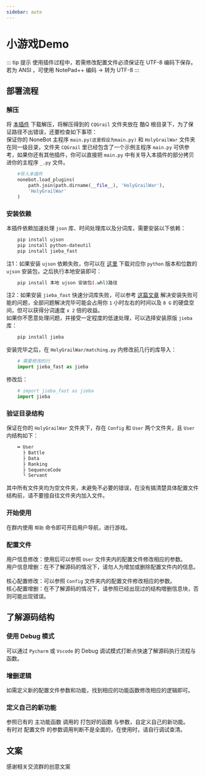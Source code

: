 ```yaml
---
sidebar: auto
---
```


# 小游戏Demo

::: tip 提示
使用插件过程中，若需修改配置文件必须保证在 UTF-8 编码下保存。<br>
若为 ANSI ，可使用 NotePad++ 编码 -> 转为 UTF-8
:::

## 部署流程
### 解压
将 [本插件](https://github.com/fz6m/nonebot-plugin/tree/master/rar) 下载解压，将解压得到的 `CQGrail` 文件夹放在 酷Q 根目录下，为了保证路径不出错误，还要检查如下事项：<br>
保证你的 NoneBot 主程序 `main.py(这里假设为main.py)` 和 `HolyGrailWar` 文件夹在同一级目录，文件夹 `CQGrail` 里已经包含了一个示例主程序 `main.py` 可供参考，如果你还有其他插件，你可以直接把 `main.py` 中有关导入本插件的部分拷贝进你的主程序 `_.py` 文件。
```python
    #导入本插件
    nonebot.load_plugins(
        path.join(path.dirname(__file__), 'HolyGrailWar'),
        'HolyGrailWar'
    )
```

### 安装依赖
本插件依赖加速处理 `json` 库、时间处理库以及分词库，需要安装以下依赖：
```sh
    pip install ujson
    pip install python-dateutil
    pip install jieba_fast
```
注1：如果安装 `ujson` 依赖失败，你可以在 [这里](https://www.lfd.uci.edu/~gohlke/pythonlibs/#ujson) 下载对应你 `python` 版本和位数的 `ujson` 安装包，之后执行本地安装即可：
```sh
    pip install 本地 ujson 安装包(.whl)路径
```
注2：如果安装 `jieba_fast` 快速分词库失败，可以参考 [这篇文章](https://blog.csdn.net/qq_21567385/article/details/104688274) 解决安装失败可能的问题，全部问题解决完毕可能会占用你 `1` 小时左右的时间以及 `8 G` 的硬盘空间，但可以获得分词速度 `x 2` 倍的收益。<br>
如果你不愿意处理问题，并接受一定程度的低速处理，可以选择安装原版 `jieba` 库：
```sh
    pip install jieba
```
安装完毕之后，在 `HolyGrailWar/matching.py` 内修改前几行的库导入：
```python
    # 需要修改的行
    import jieba_fast as jieba
```
修改后：
```python
    # import jieba_fast as jieba
    import jieba
```

### 验证目录结构
保证在你的 `HolyGrailWar` 文件夹下，存在 `Config` 和 `User` 两个文件夹，且 `User` 内结构如下：
```python
    ━ User
      ├ Battle
      ├ Data
      ├ Ranking
      ├ SequenceCode
      └ Servant
```
其中所有文件夹均为空文件夹，未避免不必要的错误，在没有搞清楚具体配置文件结构前，请不要擅自往文件夹内加入文件。

### 开始使用
在群内使用 `帮助` 命令即可开启用户导航，进行游戏。

### 配置文件
用户信息修改：使用后可以参照 `User` 文件夹内的配置文件修改相应的参数。<br>
用户信息增删：在不了解源码的情况下，请勿人为增加或删除配置文件内的信息。<br>
<br>
核心配置修改：可以参照 `Config` 文件夹内的配置文件修改相应的参数。<br>
核心配置增删：在不了解源码的情况下，请参照已经出现过的结构增删信息块，否则可能出现错误。<br>

## 了解源码结构

### 使用 Debug 模式
可以通过 `Pycharm` 或 `Vscode` 的 Debug 调试模式打断点快速了解源码执行流程与函数。

### 增删逻辑
如需定义新的配置文件参数和功能，找到相应的功能函数修改相应的逻辑即可。

### 定义自己的新功能
参照已有的 主功能函数 调用的 打包好的函数 与参数，自定义自己的新功能。<br>
有时对 配置文件 的参数调用判断不是全面的，在使用时，请自行调试查清。


## 文案
感谢相关交流群的创意文案